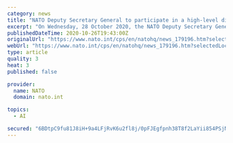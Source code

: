 ```yaml
---
category: news
title: "NATO Deputy Secretary General to participate in a high-level discussion on Artificial Intelligence"
excerpt: "On Wednesday, 28 October 2020, the NATO Deputy Secretary General, Mr. Mircea Geoană will participate in a high-level discussion on transatlantic cooperation in the era of Artificial Intelligence, organised by the Atlantic Council's Future Europe ..."
publishedDateTime: 2020-10-26T19:43:00Z
originalUrl: "https://www.nato.int/cps/en/natohq/news_179196.htm?selectedLocale=en"
webUrl: "https://www.nato.int/cps/en/natohq/news_179196.htm?selectedLocale=en"
type: article
quality: 3
heat: 3
published: false

provider:
  name: NATO
  domain: nato.int

topics:
  - AI

secured: "6BDtpC9fu81J8iH+9a4LFjRvK6u2fl8j/0pFJEgfpnh38T8f2LaYii854PSjNcJhQ0I/xALmjpoN2qcQD29+ugrv1gbvAgIybnKDwuj91e56QfNsyMzQDC2kwW8dtQN0FRaka/QFG7zGRAATPHwqQziiiLBXrzMyDKKBjuwwTrqtNBDljhqrEZdJtT1BZgxdJ/8dGPr1cwh4SZXUdvuuslZUsBQLqT717XgaHoFssOPhSp4oDr6Y1endrnTLvV4zHOyIk2VjlSuCqHJQJkrDG7tHTWo6JK7xyBcdVnCUrrrUWRNOy+PcoJig8bdrQG/mvGF6dx6A4OwETHBL99+pdhY+6Z4kggrbI8OyJgpvNmc=;YKTmqGmAwjw3c9p5PxKPBg=="
---
```


